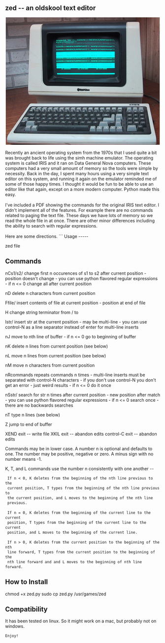 ## zed -- an oldskool text editor
<p align="center">
  <img src="Televideo925Terminal.jpg" width="500"/>
</p>
Recently an ancient operating system from the 1970s that I used quite a bit was brought back to life using the simh machine emulator. The operating system is called IRIS and it ran on Data General Nova computers. These computers had a very small amount of memory so the tools were simple by necessity. Back in the day, I spent many hours using a very simple text editor on this system, and running it again on the emulator reminded me of some of those happy times. I thought it would be fun to be able to use an editor like that again, except on a more modern computer. Python made this easy.
<br/><br/>
I've included a PDF showing the commands for the original IRIS text editor. I didn't implement all of the features. For example there are no commands related to paging the text file. These days we have lots of memory so we read the whole file in at once. There are other minor differences including the ability to search with regular expressions.
<br/><br/>
Here are some directions.
```
 Usage
 -----

 zed file

 Commands
 --------

 nCs1/s2/    change first n occurences of s1 to s2 after current position -
             position doesn't change - you can use python flavored regular
             expressions - if n <= 0 change all after current position

 nD          delete n characters from current position

 Ffile/      insert contents of file at current position - position at end of
             file

 H<char>     change string terminator from / to <char>

 Istr/       insert str at the current position - may be multi-line -
             you can use control-N as a line separator instead of enter
             for multi-line inserts

 nJ          move to nth line of buffer - if n <= 0 go to beginning of buffer

 nK          delete n lines from current position (see below)

 nL          move n lines from current position (see below)

 nM          move n characters from current position

 nRcommands  repeats commands n times - multi-line inserts must be separated
             with control-N characters - if you don't use control-N you don't
             get an error - just weird results - if n <= 0 do it once

 nSstr/      search for str n times after current position - new position after
             match - you can use python flavored regular expressions -
             if n <= 0 search once - there are no backwards searches

 nT          type n lines (see below)

 Z           jump to end of buffer


 XEND        exit -- write file
 XKIL        exit -- abandon edits
 control-C   exit -- abandon edits

 Commands may be in lower case. A number n is optional and defaults to one.
 The number may be positive, negative or zero. A minus sign with no number
 means -1.

 K, T, and L commands use the number n consistently with one another --

     If n < 0, K deletes from the beginning of the nth line previous to the
     current position, T types from the beginning of the nth line previous to
     the current position, and L moves to the beginning of the nth line
     previous.

     If n = 0, K deletes from the beginning of the current line to the current
     position, T types from the beginning of the current line to the current
     position, and L moves to the beginning of the current line.

     If n > 0, K deletes from the current position to the beginning of the nth
     line forward, T types from the current position to the beginning of the
     nth line forward and and L moves to the beginning of nth line forward.

 How to Install
 --------------

 chmod +x zed.py
 sudo cp zed.py /usr/games/zed
 
 Compatibility
 -------------
 
 It has been tested on linux. So it might work on a mac, but probably not on windows.
```
Enjoy!
